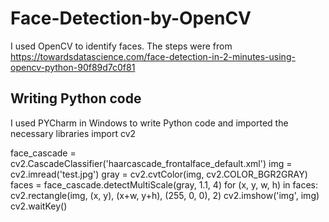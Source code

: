 # Face-Detection-by-OpenCV
I used OpenCV to identify faces.
The steps were from https://towardsdatascience.com/face-detection-in-2-minutes-using-opencv-python-90f89d7c0f81

## Writing Python code
I used PYCharm in Windows to write Python code and imported the necessary libraries
import cv2

face_cascade = cv2.CascadeClassifier('haarcascade_frontalface_default.xml')
img = cv2.imread('test.jpg')
gray = cv2.cvtColor(img, cv2.COLOR_BGR2GRAY)
faces = face_cascade.detectMultiScale(gray, 1.1, 4)
for (x, y, w, h) in faces:
    cv2.rectangle(img, (x, y), (x+w, y+h), (255, 0, 0), 2)
cv2.imshow('img', img)
cv2.waitKey()
